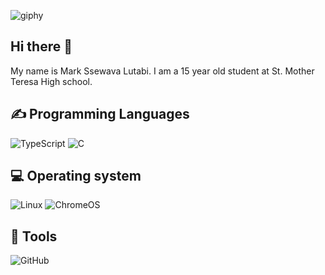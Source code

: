 
![giphy](https://github.com/user-attachments/assets/da9eadd4-2bb2-4554-ab75-d659b4c03862)
## Hi there 👋



My name is Mark Ssewava Lutabi. I am a 15 year old student at St. Mother Teresa  High school.

 ## ✍ Programming Languages 
![TypeScript](https://img.shields.io/badge/typescript-%23007ACC.svg?style=for-the-badge&logo=typescript&logoColor=white)
![C](https://img.shields.io/badge/c-%2300599C.svg?style=for-the-badge&logo=c&logoColor=white)

## 💻 Operating system 
<img src="https://img.shields.io/badge/Linux-FCC624?logo=linux&logoColor=white" alt="Linux"></a>
<img src="https://img.shields.io/badge/chrome%20os-3d89fc?logo=google%20chrome&logoColor=white" alt="ChromeOS"></a>

##  🔧 Tools
  ![GitHub](https://img.shields.io/badge/github-%23121011.svg?style=for-the-badge&logo=github&logoColor=white)
